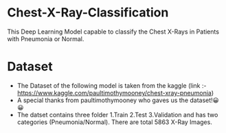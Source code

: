 # Chest-X-Ray-Classification

This Deep Learning Model capable to classify the Chest X-Rays in Patients with Pneumonia or Normal. 

# Dataset

- The Dataset of the following model is taken from the kaggle (link :- https://www.kaggle.com/paultimothymooney/chest-xray-pneumonia)
- A special thanks from paultimothymooney who gaves us the dataset!😀😀
- The datset contains three folder 1.Train 2.Test 3.Validation and has two categories (Pneumonia/Normal). There are total 5863 X-Ray Images.
